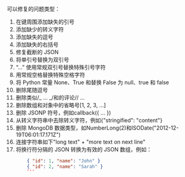 可以修复的问题类型：

1. 在键周围添加缺失的引号
2. 添加缺少的转义字符
3. 添加缺失的逗号
4. 添加缺失的右括号
5. 修复截断的 JSON
6. 将单引号替换为双引号
7. “...” 使用常规双引号替换特殊引号字符
8. 用常规空格替换特殊空格字符
9. 将 Python 常量 None、True 和替换 False 为 null、true 和 false
10. 删除尾随逗号
11. 删除类似/_ ... _/和的评论// ...
12. 删除数组和对象中的省略号[1, 2, 3, ...]
13. 删除 JSONP 符号，例如callback({ ... })
14. 从转义字符串中去除转义字符，例如{\"stringified\": \"content\"}
15. 删除 MongoDB 数据类型，如NumberLong(2)和ISODate("2012-12-19T06:01:17.171Z")
16. 连接字符串如下"long text" + "more text on next line"
17. 将换行符分隔的 JSON 转换为有效的 JSON 数组，例如：
    ````json
        { "id": 1, "name": "John" }
        { "id": 2, "name": "Sarah" }
        ```
    ````
